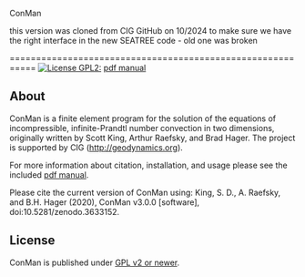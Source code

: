 ConMan

this version was cloned from CIG GitHub on 10/2024 to make sure we
have the right interface in the new SEATREE code - old one was broken


===========================================================
[![License GPL2:](https://img.shields.io/cran/l/devtools.svg)](https://github.com/geodynamics/conman/blob/master/LICENSE)
[pdf manual](https://github.com/geodynamics/conman/blob/master/docs/conman.pdf)

About
-----

ConMan is a finite element program for the solution of the equations of incompressible, infinite-Prandtl number convection in two dimensions, originally written by Scott King, Arthur Raefsky, and Brad Hager. 
The project is supported by CIG (http://geodynamics.org).

For more information about citation, installation, and usage please see the included [pdf manual](https://github.com/geodynamics/conman/blob/master/docs/manual/conman.pdf).

Please cite the current version of ConMan using:
King, S. D., A. Raefsky, and B.H. Hager (2020), ConMan v3.0.0 [software], doi:10.5281/zenodo.3633152.

License
-------

ConMan is published under [GPL v2 or newer](LICENSE).
